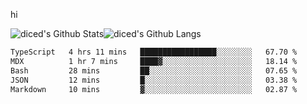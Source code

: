 hi

<img align="center" style="padding:0" src="https://github-readme-stats-diced.vercel.app/api?username=diced&show_icons=true&count_private=true&include_all_commits=true&hide=contribs&hide_border=true&hide_title=true&hide_border=true&theme=transparent" alt="diced's Github Stats"><img align="center" style="padding:0" src="https://github-readme-stats-diced.vercel.app/api/top-langs/?username=diced&layout=compact&hide_border=true&theme=transparent" alt="diced's Github Langs">

<!--START_SECTION:waka-->

```txt
TypeScript   4 hrs 11 mins   █████████████████░░░░░░░░   67.70 %
MDX          1 hr 7 mins     ████▓░░░░░░░░░░░░░░░░░░░░   18.14 %
Bash         28 mins         ██░░░░░░░░░░░░░░░░░░░░░░░   07.65 %
JSON         12 mins         █░░░░░░░░░░░░░░░░░░░░░░░░   03.38 %
Markdown     10 mins         ▓░░░░░░░░░░░░░░░░░░░░░░░░   02.87 %
```

<!--END_SECTION:waka-->
